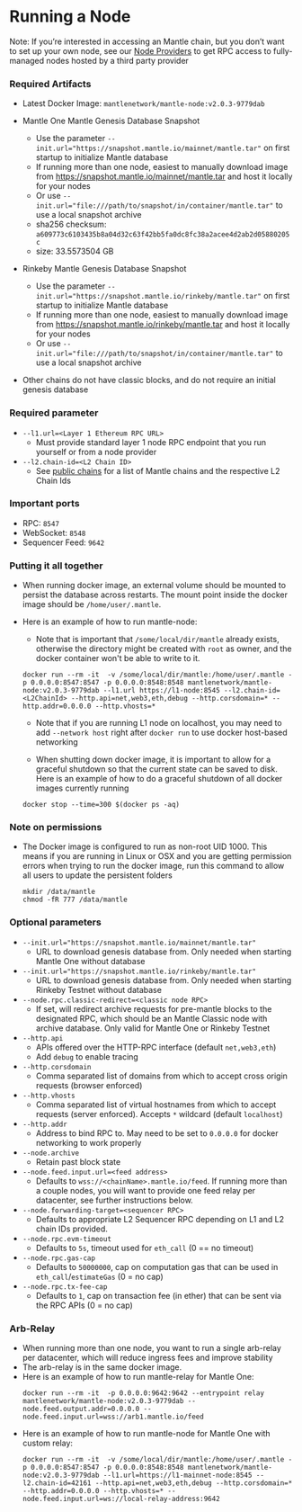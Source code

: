 
# Running a Node

Note: If you’re interested in accessing an Mantle chain, but you don’t want to set up your own node, see our [Node Providers](./node-providers.md) to get RPC access to fully-managed nodes hosted by a third party provider

### Required Artifacts

- Latest Docker Image: `mantlenetwork/mantle-node:v2.0.3-9779dab`

- Mantle One Mantle Genesis Database Snapshot
  - Use the parameter `--init.url="https://snapshot.mantle.io/mainnet/mantle.tar"` on first startup to initialize Mantle database
  - If running more than one node, easiest to manually download image from https://snapshot.mantle.io/mainnet/mantle.tar and host it locally for your nodes
  - Or use `--init.url="file:///path/to/snapshot/in/container/mantle.tar"` to use a local snapshot archive
  - sha256 checksum: `a609773c6103435b8a04d32c63f42bb5fa0dc8fc38a2acee4d2ab2d05880205c`
  - size: 33.5573504 GB

- Rinkeby Mantle Genesis Database Snapshot
  - Use the parameter `--init.url="https://snapshot.mantle.io/rinkeby/mantle.tar"` on first startup to initialize Mantle database
  - If running more than one node, easiest to manually download image from https://snapshot.mantle.io/rinkeby/mantle.tar and host it locally for your nodes
  - Or use `--init.url="file:///path/to/snapshot/in/container/mantle.tar"` to use a local snapshot archive

- Other chains do not have classic blocks, and do not require an initial genesis database

### Required parameter

- `--l1.url=<Layer 1 Ethereum RPC URL>`
  - Must provide standard layer 1 node RPC endpoint that you run yourself or from a node provider
- `--l2.chain-id=<L2 Chain ID>`
  - See [public chains](../public-chains.md) for a list of Mantle chains and the respective L2 Chain Ids

### Important ports

- RPC: `8547`
- WebSocket: `8548`
- Sequencer Feed: `9642`

### Putting it all together

- When running docker image, an external volume should be mounted to persist the database across restarts. The mount point inside the docker image should be `/home/user/.mantle`.
- Here is an example of how to run mantle-node:

  - Note that is important that `/some/local/dir/mantle` already exists, otherwise the directory might be created with `root` as owner, and the docker container won't be able to write to it.

  ```shell
  docker run --rm -it  -v /some/local/dir/mantle:/home/user/.mantle -p 0.0.0.0:8547:8547 -p 0.0.0.0:8548:8548 mantlenetwork/mantle-node:v2.0.3-9779dab --l1.url https://l1-node:8545 --l2.chain-id=<L2ChainId> --http.api=net,web3,eth,debug --http.corsdomain=* --http.addr=0.0.0.0 --http.vhosts=*
  ```

  - Note that if you are running L1 node on localhost, you may need to add `--network host` right after `docker run` to use docker host-based networking

  - When shutting down docker image, it is important to allow for a graceful shutdown so that the current state can be saved to disk.  Here is an example of how to do a graceful shutdown of all docker images currently running
  ```shell
  docker stop --time=300 $(docker ps -aq)
  ```

### Note on permissions

- The Docker image is configured to run as non-root UID 1000. This means if you are running in Linux or OSX and you are getting permission errors when trying to run the docker image, run this command to allow all users to update the persistent folders
  ```shell
  mkdir /data/mantle
  chmod -fR 777 /data/mantle
  ```

### Optional parameters

- `--init.url="https://snapshot.mantle.io/mainnet/mantle.tar"`
  - URL to download genesis database from. Only needed when starting Mantle One without database
- `--init.url="https://snapshot.mantle.io/rinkeby/mantle.tar"`
  - URL to download genesis database from. Only needed when starting Rinkeby Testnet without database
- `--node.rpc.classic-redirect=<classic node RPC>`
  - If set, will redirect archive requests for pre-mantle blocks to the designated RPC, which should be an Mantle Classic node with archive database. Only valid for Mantle One or Rinkeby Testnet
- `--http.api`
  - APIs offered over the HTTP-RPC interface (default `net,web3,eth`)
  - Add `debug` to enable tracing
- `--http.corsdomain`
  - Comma separated list of domains from which to accept cross origin requests (browser enforced)
- `--http.vhosts`
  - Comma separated list of virtual hostnames from which to accept requests (server enforced). Accepts `*` wildcard (default `localhost`)
- `--http.addr`
  - Address to bind RPC to. May need to be set to `0.0.0.0` for docker networking to work properly
- `--node.archive`
  - Retain past block state
- `--node.feed.input.url=<feed address>`
  - Defaults to `wss://<chainName>.mantle.io/feed`. If running more than a couple nodes, you will want to provide one feed relay per datacenter, see further instructions below.
- `--node.forwarding-target=<sequencer RPC>`
  - Defaults to appropriate L2 Sequencer RPC depending on L1 and L2 chain IDs provided.
- `--node.rpc.evm-timeout`
  - Defaults to `5s`, timeout used for `eth_call` (0 == no timeout)
- `--node.rpc.gas-cap`
  - Defaults to `50000000`, cap on computation gas that can be used in `eth_call`/`estimateGas` (0 = no cap)
- `--node.rpc.tx-fee-cap`
  - Defaults to `1`, cap on transaction fee (in ether) that can be sent via the RPC APIs (0 = no cap)

### Arb-Relay

- When running more than one node, you want to run a single arb-relay per datacenter, which will reduce ingress fees and improve stability
- The arb-relay is in the same docker image.
- Here is an example of how to run mantle-relay for Mantle One:
  ```shell
  docker run --rm -it  -p 0.0.0.0:9642:9642 --entrypoint relay mantlenetwork/mantle-node:v2.0.3-9779dab --node.feed.output.addr=0.0.0.0 --node.feed.input.url=wss://arb1.mantle.io/feed
  ```
- Here is an example of how to run mantle-node for Mantle One with custom relay:
  ```shell
  docker run --rm -it  -v /some/local/dir/mantle:/home/user/.mantle -p 0.0.0.0:8547:8547 -p 0.0.0.0:8548:8548 mantlenetwork/mantle-node:v2.0.3-9779dab --l1.url=https://l1-mainnet-node:8545 --l2.chain-id=42161 --http.api=net,web3,eth,debug --http.corsdomain=* --http.addr=0.0.0.0 --http.vhosts=* --node.feed.input.url=ws://local-relay-address:9642
  ```

